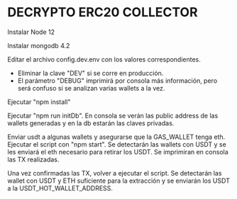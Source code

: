 # DECRYPTO ERC20 COLLECTOR

Instalar Node 12

Instalar mongodb 4.2

Editar el archivo config.dev.env con los valores correspondientes.

  * Eliminar la clave "DEV" si se corre en producción.
  * El parámetro "DEBUG" imprimirá por consola más información, pero será confuso si se analizan varias wallets a la vez.

Ejecutar "npm install"

Ejecutar "npm run initDb". En consola se verán las public address de las wallets generadas y en la db estarán las claves privadas.


Enviar usdt a algunas wallets y asegurarse que la GAS_WALLET tenga eth. Ejecutar el script con "npm start". Se detectarán las 
wallets con USDT y se les enviará el eth necesario para retirar los USDT. Se imprimiran en consola las TX realizadas.

Una vez confirmadas las TX, volver a ejecutar el script. Se detectarán las wallet con USDT y ETH suficiente para la extracción
y se enviarán los USDT a la USDT_HOT_WALLET_ADDRESS.
